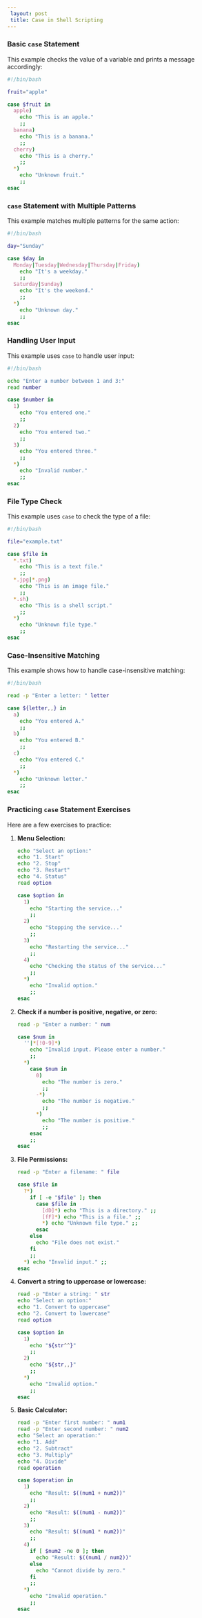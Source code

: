 ```yaml
---
 layout: post
 title: Case in Shell Scripting
--- 
```



### Basic `case` Statement

This example checks the value of a variable and prints a message accordingly:

```sh
#!/bin/bash

fruit="apple"

case $fruit in
  apple)
    echo "This is an apple."
    ;;
  banana)
    echo "This is a banana."
    ;;
  cherry)
    echo "This is a cherry."
    ;;
  *)
    echo "Unknown fruit."
    ;;
esac
```

### `case` Statement with Multiple Patterns

This example matches multiple patterns for the same action:

```sh
#!/bin/bash

day="Sunday"

case $day in
  Monday|Tuesday|Wednesday|Thursday|Friday)
    echo "It's a weekday."
    ;;
  Saturday|Sunday)
    echo "It's the weekend."
    ;;
  *)
    echo "Unknown day."
    ;;
esac
```

### Handling User Input

This example uses `case` to handle user input:

```sh
#!/bin/bash

echo "Enter a number between 1 and 3:"
read number

case $number in
  1)
    echo "You entered one."
    ;;
  2)
    echo "You entered two."
    ;;
  3)
    echo "You entered three."
    ;;
  *)
    echo "Invalid number."
    ;;
esac
```

### File Type Check

This example uses `case` to check the type of a file:

```sh
#!/bin/bash

file="example.txt"

case $file in
  *.txt)
    echo "This is a text file."
    ;;
  *.jpg|*.png)
    echo "This is an image file."
    ;;
  *.sh)
    echo "This is a shell script."
    ;;
  *)
    echo "Unknown file type."
    ;;
esac
```

### Case-Insensitive Matching

This example shows how to handle case-insensitive matching:

```sh
#!/bin/bash

read -p "Enter a letter: " letter

case ${letter,,} in
  a)
    echo "You entered A."
    ;;
  b)
    echo "You entered B."
    ;;
  c)
    echo "You entered C."
    ;;
  *)
    echo "Unknown letter."
    ;;
esac
```

### Practicing `case` Statement Exercises

Here are a few exercises to practice:

1. **Menu Selection:**
    ```sh
    echo "Select an option:"
    echo "1. Start"
    echo "2. Stop"
    echo "3. Restart"
    echo "4. Status"
    read option

    case $option in
      1)
        echo "Starting the service..."
        ;;
      2)
        echo "Stopping the service..."
        ;;
      3)
        echo "Restarting the service..."
        ;;
      4)
        echo "Checking the status of the service..."
        ;;
      *)
        echo "Invalid option."
        ;;
    esac
    ```

2. **Check if a number is positive, negative, or zero:**
    ```sh
    read -p "Enter a number: " num

    case $num in
      ''|*[!0-9]*)
        echo "Invalid input. Please enter a number."
        ;;
      *)
        case $num in
          0)
            echo "The number is zero."
            ;;
          -*)
            echo "The number is negative."
            ;;
          *)
            echo "The number is positive."
            ;;
        esac
        ;;
    esac
    ```

3. **File Permissions:**
    ```sh
    read -p "Enter a filename: " file

    case $file in
      ?*)
        if [ -e "$file" ]; then
          case $file in
            [dD]*) echo "This is a directory." ;;
            [fF]*) echo "This is a file." ;;
            *) echo "Unknown file type." ;;
          esac
        else
          echo "File does not exist."
        fi
        ;;
      *) echo "Invalid input." ;;
    esac
    ```

4. **Convert a string to uppercase or lowercase:**
    ```sh
    read -p "Enter a string: " str
    echo "Select an option:"
    echo "1. Convert to uppercase"
    echo "2. Convert to lowercase"
    read option

    case $option in
      1)
        echo "${str^^}"
        ;;
      2)
        echo "${str,,}"
        ;;
      *)
        echo "Invalid option."
        ;;
    esac
    ```

5. **Basic Calculator:**
    ```sh
    read -p "Enter first number: " num1
    read -p "Enter second number: " num2
    echo "Select an operation:"
    echo "1. Add"
    echo "2. Subtract"
    echo "3. Multiply"
    echo "4. Divide"
    read operation

    case $operation in
      1)
        echo "Result: $((num1 + num2))"
        ;;
      2)
        echo "Result: $((num1 - num2))"
        ;;
      3)
        echo "Result: $((num1 * num2))"
        ;;
      4)
        if [ $num2 -ne 0 ]; then
          echo "Result: $((num1 / num2))"
        else
          echo "Cannot divide by zero."
        fi
        ;;
      *)
        echo "Invalid operation."
        ;;
    esac
    ```

